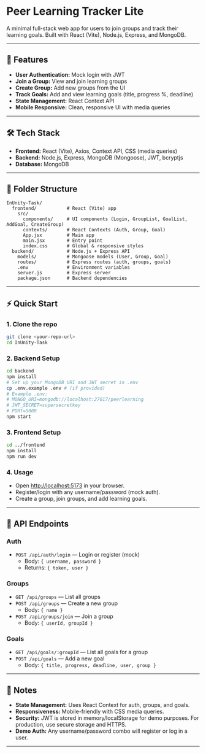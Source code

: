 # Peer Learning Tracker Lite

A minimal full-stack web app for users to join groups and track their learning goals. Built with React (Vite), Node.js, Express, and MongoDB.

---

## 🚀 Features
- **User Authentication:** Mock login with JWT
- **Join a Group:** View and join learning groups
- **Create Group:** Add new groups from the UI
- **Track Goals:** Add and view learning goals (title, progress %, deadline)
- **State Management:** React Context API
- **Mobile Responsive:** Clean, responsive UI with media queries

---

## 🛠️ Tech Stack
- **Frontend:** React (Vite), Axios, Context API, CSS (media queries)
- **Backend:** Node.js, Express, MongoDB (Mongoose), JWT, bcryptjs
- **Database:** MongoDB

---

## 📁 Folder Structure
```
InUnity-Task/
  frontend/           # React (Vite) app
    src/
      components/     # UI components (Login, GroupList, GoalList, AddGoal, CreateGroup)
      contexts/       # React Contexts (Auth, Group, Goal)
      App.jsx         # Main app
      main.jsx        # Entry point
      index.css       # Global & responsive styles
  backend/            # Node.js + Express API
    models/           # Mongoose models (User, Group, Goal)
    routes/           # Express routes (auth, groups, goals)
    .env              # Environment variables
    server.js         # Express server
    package.json      # Backend dependencies
```

---

## ⚡ Quick Start

### 1. **Clone the repo**
```bash
git clone <your-repo-url>
cd InUnity-Task
```

### 2. **Backend Setup**
```bash
cd backend
npm install
# Set up your MongoDB URI and JWT secret in .env
cp .env.example .env # (if provided)
# Example .env:
# MONGO_URI=mongodb://localhost:27017/peerlearning
# JWT_SECRET=supersecretkey
# PORT=5000
npm start
```

### 3. **Frontend Setup**
```bash
cd ../frontend
npm install
npm run dev
```

### 4. **Usage**
- Open [http://localhost:5173](http://localhost:5173) in your browser.
- Register/login with any username/password (mock auth).
- Create a group, join groups, and add learning goals.

---

## 🧩 API Endpoints

### **Auth**
- `POST /api/auth/login` — Login or register (mock)
  - Body: `{ username, password }`
  - Returns: `{ token, user }`

### **Groups**
- `GET /api/groups` — List all groups
- `POST /api/groups` — Create a new group
  - Body: `{ name }`
- `POST /api/groups/join` — Join a group
  - Body: `{ userId, groupId }`

### **Goals**
- `GET /api/goals/:groupId` — List all goals for a group
- `POST /api/goals` — Add a new goal
  - Body: `{ title, progress, deadline, user, group }`

---

## 📝 Notes
- **State Management:** Uses React Context for auth, groups, and goals.
- **Responsiveness:** Mobile-friendly with CSS media queries.
- **Security:** JWT is stored in memory/localStorage for demo purposes. For production, use secure storage and HTTPS.
- **Demo Auth:** Any username/password combo will register or log in a user.

---

